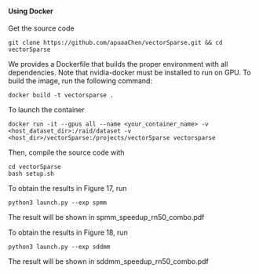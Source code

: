 #### Using Docker

Get the source code
```shell
git clone https://github.com/apuaaChen/vectorSparse.git && cd vectorSparse
```

We provides a Dockerfile that builds the proper environment with all dependencies. Note that nvidia-docker must be installed to run on GPU. To build the image, run the following command:
```shell
docker build -t vectorsparse .
```
To launch the container
```shell
docker run -it --gpus all --name <your_container_name> -v <host_dataset_dir>:/raid/dataset -v <host_dir>/vectorSparse:/projects/vectorSparse vectorsparse
```
Then, compile the source code with
```shell
cd vectorSparse
bash setup.sh
```
To obtain the results in Figure 17, run
```shell
python3 launch.py --exp spmm
```
The result will be shown in spmm_speedup_rn50_combo.pdf

To obtain the results in Figure 18, run
```shell
python3 launch.py --exp sddmm
```
The result will be shown in sddmm_speedup_rn50_combo.pdf
